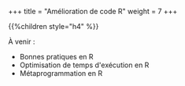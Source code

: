 +++
title = "Amélioration de code R"
weight = 7
+++

{{%children style="h4" %}}

À venir :

* Bonnes pratiques en R
* Optimisation de temps d'exécution en R
* Métaprogrammation en R
    